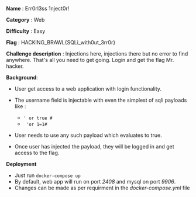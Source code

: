 **Name** : Err0rl3ss 1nject0r!

**Category** : Web

**Difficulty** : Easy

**Flag** : HACKING_BRAWL{SQLi_with0ut_3rr0r}

**Challenge description** : 
Injections here, injections there but no error to find anywhere. That's all you need to get going. Login and get the flag Mr. hacker. 


**Background**: 

+ User get access to a web application with login functionality.
+ The username field is injectable with even the simplest of sqli payloads like :

    + `' or true #`
    +  ` 'or 1=1#`
+ User needs to use any such payload which evaluates to true.
+ Once user has injected the payload, they will be logged in and get access to the flag.

**Deployment**
+ Just run `docker-compose up`  
+ By default, web app will run on port *2408* and mysql on port *9906*.
+ Changes can be made as per requirment in the *docker-compose.yml* file